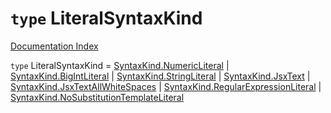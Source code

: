 # `type` LiteralSyntaxKind

[Documentation Index](../README.md)

`type` LiteralSyntaxKind = [SyntaxKind.NumericLiteral](../private.enum.SyntaxKind/README.md#numericliteral--9) | [SyntaxKind.BigIntLiteral](../private.enum.SyntaxKind/README.md#bigintliteral--10) | [SyntaxKind.StringLiteral](../private.enum.SyntaxKind/README.md#stringliteral--11) | [SyntaxKind.JsxText](../private.enum.SyntaxKind/README.md#jsxtext--12) | [SyntaxKind.JsxTextAllWhiteSpaces](../private.enum.SyntaxKind/README.md#jsxtextallwhitespaces--13) | [SyntaxKind.RegularExpressionLiteral](../private.enum.SyntaxKind/README.md#regularexpressionliteral--14) | [SyntaxKind.NoSubstitutionTemplateLiteral](../private.enum.SyntaxKind/README.md#nosubstitutiontemplateliteral--15)